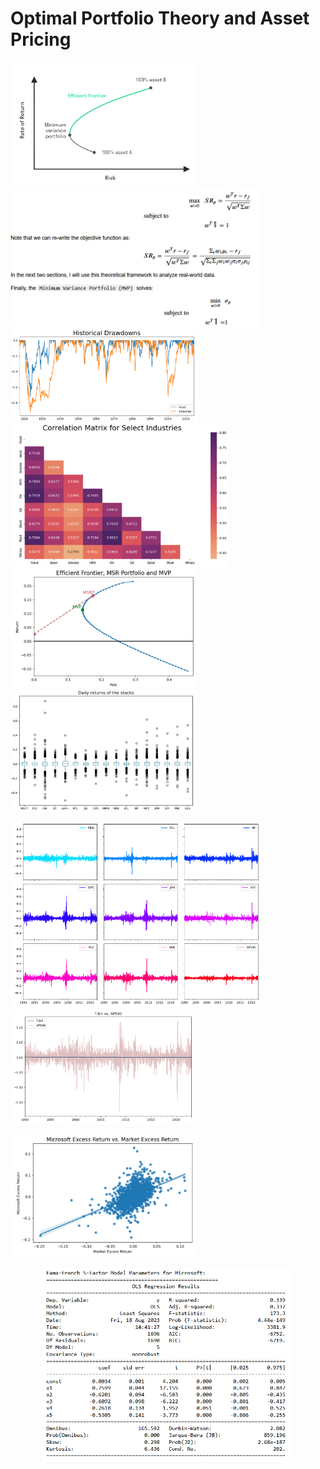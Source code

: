 # Optimal Portfolio Theory and Asset Pricing


<img src="https://github.com/MohsenM-Git/Asset_pricing/blob/main/ef.png" width="300"/> <img src="https://github.com/MohsenM-Git/Asset_pricing/blob/main/pr.png" width="400"/> 
<img src="https://github.com/MohsenM-Git/Asset_pricing/blob/main/dd.png" width="300"/> <img src="https://github.com/MohsenM-Git/Asset_pricing/blob/main/crr.png" width="350"/> 
<img src="https://github.com/MohsenM-Git/Asset_pricing/blob/main/msr.png" width="300"/> <img src="https://github.com/MohsenM-Git/Asset_pricing/blob/main/bp.png" width="300"/>  

<img src="https://github.com/MohsenM-Git/Asset_pricing/blob/main/rets.png" width="400"/> <img src="https://github.com/MohsenM-Git/Asset_pricing/blob/main/tb-sp500.png" width="300"/>


<img src="https://github.com/MohsenM-Git/Asset_pricing/blob/main/reg-1.png" width="300"/> <center><img src="https://github.com/MohsenM-Git/Asset_pricing/blob/main/reg-2.png" width="400"/></center>
